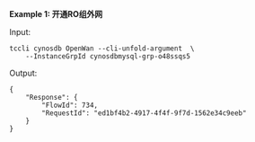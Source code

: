 **Example 1: 开通RO组外网**



Input: 

```
tccli cynosdb OpenWan --cli-unfold-argument  \
    --InstanceGrpId cynosdbmysql-grp-o48ssqs5
```

Output: 
```
{
    "Response": {
        "FlowId": 734,
        "RequestId": "ed1bf4b2-4917-4f4f-9f7d-1562e34c9eeb"
    }
}
```


